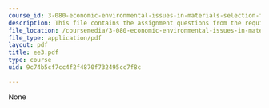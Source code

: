 ```yaml
---
course_id: 3-080-economic-environmental-issues-in-materials-selection-fall-2005
description: This file contains the assignment questions from the required readings.
file_location: /coursemedia/3-080-economic-environmental-issues-in-materials-selection-fall-2005/9c74b5cf7cc4f2f4870f732495cc7f8c_ee3.pdf
file_type: application/pdf
layout: pdf
title: ee3.pdf
type: course
uid: 9c74b5cf7cc4f2f4870f732495cc7f8c

---
```

None